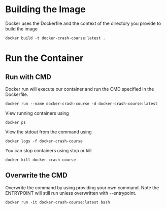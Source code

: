 
# Building the Image

Docker uses the Dockerfile and the context of the directory you provide to build the image 

```
docker build -t docker-crash-course:latest .
```

# Run the Container


## Run with CMD

Docker run will execute our container and run the CMD specified in the Dockerfile. 

```
docker run --name docker-crash-course -d docker-crash-course:latest
```

View running containers using 

```
docker ps
```

View the stdout from the command using

```
docker logs -f docker-crash-course
```

You can stop containers using stop or kill

```
docker kill docker-crash-course
```

## Overwrite the CMD

Overwrite the command by using providing your own command. Note the ENTRYPOINT will still run unless overwritten with --entrypoint. 

```
docker run -it docker-crash-course:latest bash
```
